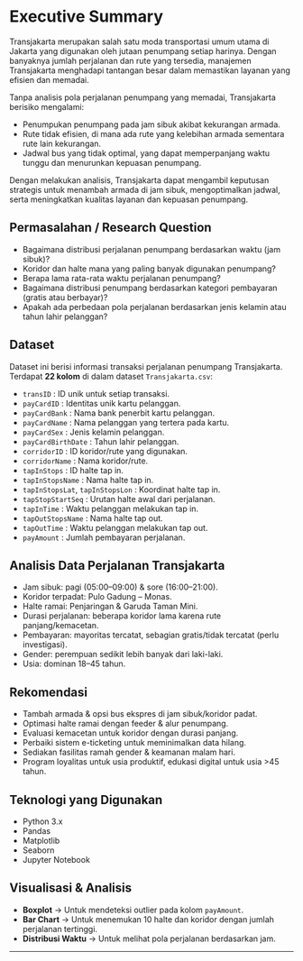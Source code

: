 # Executive Summary
Transjakarta merupakan salah satu moda transportasi umum utama di Jakarta yang digunakan oleh jutaan penumpang setiap harinya. 
Dengan banyaknya jumlah perjalanan dan rute yang tersedia, manajemen Transjakarta menghadapi tantangan besar dalam memastikan layanan yang efisien dan memadai.

Tanpa analisis pola perjalanan penumpang yang memadai, Transjakarta berisiko mengalami:
- Penumpukan penumpang pada jam sibuk akibat kekurangan armada.
- Rute tidak efisien, di mana ada rute yang kelebihan armada sementara rute lain kekurangan.
- Jadwal bus yang tidak optimal, yang dapat memperpanjang waktu tunggu dan menurunkan kepuasan penumpang.

Dengan melakukan analisis, Transjakarta dapat mengambil keputusan strategis untuk menambah armada di jam sibuk, mengoptimalkan jadwal, serta meningkatkan kualitas layanan dan kepuasan penumpang.



## Permasalahan / Research Question
- Bagaimana distribusi perjalanan penumpang berdasarkan waktu (jam sibuk)?
- Koridor dan halte mana yang paling banyak digunakan penumpang?
- Berapa lama rata-rata waktu perjalanan penumpang?
- Bagaimana distribusi penumpang berdasarkan kategori pembayaran (gratis atau berbayar)?
- Apakah ada perbedaan pola perjalanan berdasarkan jenis kelamin atau tahun lahir pelanggan?



## Dataset
Dataset ini berisi informasi transaksi perjalanan penumpang Transjakarta.
Terdapat **22 kolom** di dalam dataset `Transjakarta.csv`:
- `transID` : ID unik untuk setiap transaksi.
- `payCardID` : Identitas unik kartu pelanggan.
- `payCardBank` : Nama bank penerbit kartu pelanggan.
- `payCardName` : Nama pelanggan yang tertera pada kartu.
- `payCardSex` : Jenis kelamin pelanggan.
- `payCardBirthDate` : Tahun lahir pelanggan.
- `corridorID` : ID koridor/rute yang digunakan.
- `corridorName` : Nama koridor/rute.
- `tapInStops` : ID halte tap in.
- `tapInStopsName` : Nama halte tap in.
- `tapInStopsLat`, `tapInStopsLon` : Koordinat halte tap in.
- `tapStopStartSeq` : Urutan halte awal dari perjalanan.
- `tapInTime` : Waktu pelanggan melakukan tap in.
- `tapOutStopsName` : Nama halte tap out.
- `tapOutTime` : Waktu pelanggan melakukan tap out.
- `payAmount` : Jumlah pembayaran perjalanan.


## Analisis Data Perjalanan Transjakarta 

- Jam sibuk: pagi (05:00–09:00) & sore (16:00–21:00).
- Koridor terpadat: Pulo Gadung – Monas.
- Halte ramai: Penjaringan & Garuda Taman Mini.
- Durasi perjalanan: beberapa koridor lama karena rute panjang/kemacetan.
- Pembayaran: mayoritas tercatat, sebagian gratis/tidak tercatat (perlu investigasi).
- Gender: perempuan sedikit lebih banyak dari laki-laki.
- Usia: dominan 18–45 tahun.

## Rekomendasi

- Tambah armada & opsi bus ekspres di jam sibuk/koridor padat.
- Optimasi halte ramai dengan feeder & alur penumpang.
- Evaluasi kemacetan untuk koridor dengan durasi panjang.
- Perbaiki sistem e-ticketing untuk meminimalkan data hilang.
- Sediakan fasilitas ramah gender & keamanan malam hari.
- Program loyalitas untuk usia produktif, edukasi digital untuk usia >45 tahun.

## Teknologi yang Digunakan
- Python 3.x
- Pandas
- Matplotlib
- Seaborn
- Jupyter Notebook



## Visualisasi & Analisis
- **Boxplot** → Untuk mendeteksi outlier pada kolom `payAmount`.
- **Bar Chart** → Untuk menemukan 10 halte dan koridor dengan jumlah perjalanan tertinggi.
- **Distribusi Waktu** → Untuk melihat pola perjalanan berdasarkan jam.

---


